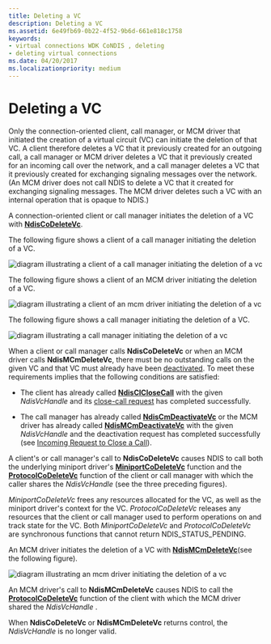```yaml
---
title: Deleting a VC
description: Deleting a VC
ms.assetid: 6e49fb69-0b22-4f52-9b6d-661e818c1758
keywords:
- virtual connections WDK CoNDIS , deleting
- deleting virtual connections
ms.date: 04/20/2017
ms.localizationpriority: medium
---
```


# Deleting a VC





Only the connection-oriented client, call manager, or MCM driver that initiated the creation of a virtual circuit (VC) can initiate the deletion of that VC. A client therefore deletes a VC that it previously created for an outgoing call, a call manager or MCM driver deletes a VC that it previously created for an incoming call over the network, and a call manager deletes a VC that it previously created for exchanging signaling messages over the network. (An MCM driver does not call NDIS to delete a VC that it created for exchanging signaling messages. The MCM driver deletes such a VC with an internal operation that is opaque to NDIS.)

A connection-oriented client or call manager initiates the deletion of a VC with [**NdisCoDeleteVc**](https://docs.microsoft.com/windows-hardware/drivers/ddi/ndis/nf-ndis-ndiscodeletevc).

The following figure shows a client of a call manager initiating the deletion of a VC.

![diagram illustrating a client of a call manager initiating the deletion of a vc](images/cm-09.png)

The following figure shows a client of an MCM driver initiating the deletion of a VC.

![diagram illustrating a client of an mcm driver initiating the deletion of a vc](images/fig1-09.png)

The following figure shows a call manager initiating the deletion of a VC.

![diagram illustrating a call manager initiating the deletion of a vc](images/cm-10.png)

When a client or call manager calls **NdisCoDeleteVc** or when an MCM driver calls **NdisMCmDeleteVc**, there must be no outstanding calls on the given VC and that VC must already have been [deactivated](deactivating-a-vc.md). To meet these requirements implies that the following conditions are satisfied:

-   The client has already called [**NdisClCloseCall**](https://docs.microsoft.com/windows-hardware/drivers/ddi/ndis/nf-ndis-ndisclclosecall) with the given *NdisVcHandle* and its [close-call request](client-initiated-request-to-close-a-call.md) has completed successfully.

-   The call manager has already called [**NdisCmDeactivateVc**](https://docs.microsoft.com/windows-hardware/drivers/ddi/ndis/nf-ndis-ndiscmdeactivatevc) or the MCM driver has already called [**NdisMCmDeactivateVc**](https://docs.microsoft.com/windows-hardware/drivers/ddi/ndis/nf-ndis-ndismcmdeactivatevc) with the given *NdisVcHandle* and the deactivation request has completed successfully (see [Incoming Request to Close a Call](incoming-request-to-close-a-call.md)).

A client's or call manager's call to **NdisCoDeleteVc** causes NDIS to call both the underlying miniport driver's [**MiniportCoDeleteVc**](https://docs.microsoft.com/windows-hardware/drivers/ddi/ndis/nc-ndis-miniport_co_delete_vc) function and the [**ProtocolCoDeleteVc**](https://docs.microsoft.com/windows-hardware/drivers/ddi/ndis/nc-ndis-protocol_co_delete_vc) function of the client or call manager with which the caller shares the *NdisVcHandle* (see the three preceding figures).

*MiniportCoDeleteVc* frees any resources allocated for the VC, as well as the miniport driver's context for the VC. *ProtocolCoDeleteVc* releases any resources that the client or call manager used to perform operations on and track state for the VC. Both *MiniportCoDeleteVc* and *ProtocolCoDeleteVc* are synchronous functions that cannot return NDIS\_STATUS\_PENDING.

An MCM driver initiates the deletion of a VC with [**NdisMCmDeleteVc**](https://docs.microsoft.com/windows-hardware/drivers/ddi/ndis/nf-ndis-ndismcmdeletevc)(see the following figure).

![diagram illustrating an mcm driver initiating the deletion of a vc ](images/fig1-10.png)

An MCM driver's call to **NdisMCmDeleteVc** causes NDIS to call the [**ProtocolCoDeleteVc**](https://docs.microsoft.com/windows-hardware/drivers/ddi/ndis/nc-ndis-protocol_co_delete_vc) function of the client with which the MCM driver shared the *NdisVcHandle* .

When **NdisCoDeleteVc** or **NdisMCmDeleteVc** returns control, the *NdisVcHandle* is no longer valid.

 

 





